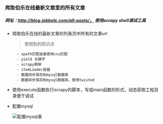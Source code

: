 

### 爬取伯乐在线最新文章里的所有文章
##### 网址：http://blog.jobbole.com/all-posts/， 使用scrapy shell调试工具




- 爬取伯乐在线的最新文章的列表页中所有的文章url
    > 使用到的知识点

        - xpath匹配或者使用css匹配
        - yield 关键字
        - scrapy框架
        - itemLoader容器
        - 数据同步保存到mysql数据库
        - 数据异步保存到mysql数据库，使用twisted


- 使用execute函数执行scrapy的脚本，写成main函数的形式，动态获取工程目录便于调试

- 配置mysql

  ![配置mysql表](http://p693ase25.bkt.clouddn.com/Untitled-1-20183300756.png)


